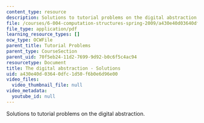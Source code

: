 ```yaml
---
content_type: resource
description: Solutions to tutorial problems on the digital abstraction.
file: /courses/6-004-computation-structures-spring-2009/a430e40d03640dfc1d50f6b0e6d96e00_MIT6_004s09_tutor02_sol.pdf
file_type: application/pdf
learning_resource_types: []
ocw_type: OCWFile
parent_title: Tutorial Problems
parent_type: CourseSection
parent_uid: 70f5eb24-11d2-7699-9d92-b0c6f5c4ac94
resourcetype: Document
title: The digital abstraction - Solutions
uid: a430e40d-0364-0dfc-1d50-f6b0e6d96e00
video_files:
  video_thumbnail_file: null
video_metadata:
  youtube_id: null
---
```

Solutions to tutorial problems on the digital abstraction.

